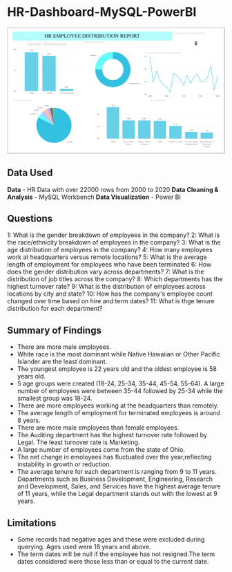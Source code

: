 # HR-Dashboard-MySQL-PowerBI
![HR EMPLOYEE DISTRIBUTION DASHBOARD](HR_Page1.png)



## Data Used
**Data** - HR Data with over 22000 rows from 2000 to 2020
**Data Cleaning & Analysis** - MySQL Workbench
**Data Visualization** - Power BI

## Questions
1: What is the gender breakdown of employees in the company?
2: What is the race/ethnicity breakdown of employees in the company?
3: What is the age distribution of employees in the company?
4: How many employees work at headquarters versus remote locations?
5: What is the average length of employment for employees who have been terminated
6: How does the gender distribution vary across departments?
7: What is the distribution of job titles across the company?
8: Which departments has the highest turnover rate?
9: What is the distribution of employees across locations by city and state?
10: How has the company's employee count changed over time based on hire and term dates?
11: What is thge tenure distribution for each department?

## Summary of Findings
* There are more male employees.
* White race is the most dominant while Native Hawaiian or Other Pacific Islander are the least dominant.
* The youngest employee is 22 years old and the oldest employee is 58 years old.
* 5 age groups were created (18-24, 25-34, 35-44, 45-54, 55-64). A large number of employees were between 35-44 followed by 25-34 while the smallest group was 18-24.
* There are more employees working at the headquarters than remotely.
* The average length of employment for terminated employees is around 8 years.
* There are more male employees than female employees.
* The Auditing department has the highest turnover rate followed by Legal. The least turnover rate is Marketing.
* A large number of employees come from the state of Ohio.
* The net change in emoloyees has fluctuated over the year,reflecting instability in growth or reduction.
* The average tenure for each department is ranging from 9 to 11 years. Departments such as Business Development, Engineering, Research and Development, Sales, and Services have the highest average tenure of 11 years, while the Legal department stands out with the lowest at 9 years.

## Limitations
* Some records had negative ages and these were excluded during querying. Ages used were 18 years and above.
* The term dates will be null if the employee has not resigned.The term dates considered were those less than or equal to the current date.
